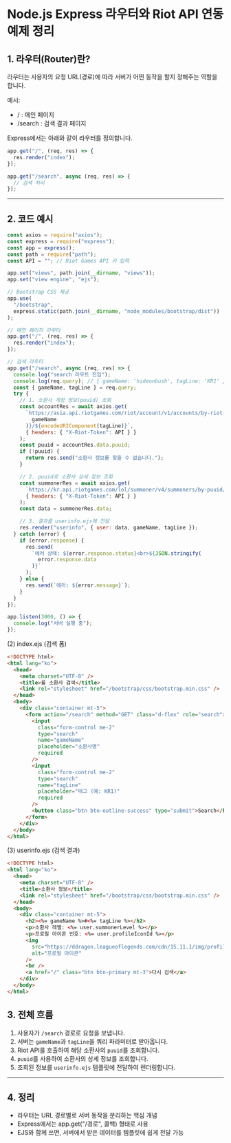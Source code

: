 # Node.js Express 라우터와 Riot API 연동 예제 정리

## 1. 라우터(Router)란?

라우터는 사용자의 요청 URL(경로)에 따라
서버가 어떤 동작을 할지 정해주는 역할을 합니다.

예시:

- / : 메인 페이지
- /search : 검색 결과 페이지

Express에서는 아래와 같이 라우터를 정의합니다.

```javascript
app.get("/", (req, res) => {
  res.render("index");
});

app.get("/search", async (req, res) => {
  // 검색 처리
});
```

---

## 2. 코드 예시

```javascript
const axios = require("axios");
const express = require("express");
const app = express();
const path = require("path");
const API = ""; // Riot Games API 키 입력

app.set("views", path.join(__dirname, "views"));
app.set("view engine", "ejs");

// Bootstrap CSS 제공
app.use(
  "/bootstrap",
  express.static(path.join(__dirname, "node_modules/bootstrap/dist"))
);

// 메인 페이지 라우터
app.get("/", (req, res) => {
  res.render("index");
});

// 검색 라우터
app.get("/search", async (req, res) => {
  console.log("search 라우트 진입");
  console.log(req.query); // { gameName: 'hideonbush', tagLine: 'KR1' }
  const { gameName, tagLine } = req.query;
  try {
    // 1. 소환사 계정 정보(puuid) 조회
    const accountRes = await axios.get(
      `https://asia.api.riotgames.com/riot/account/v1/accounts/by-riot-id/${encodeURIComponent(
        gameName
      )}/${encodeURIComponent(tagLine)}`,
      { headers: { "X-Riot-Token": API } }
    );
    const puuid = accountRes.data.puuid;
    if (!puuid) {
      return res.send("소환사 정보를 찾을 수 없습니다.");
    }

    // 2. puuid로 소환사 상세 정보 조회
    const summonerRes = await axios.get(
      `https://kr.api.riotgames.com/lol/summoner/v4/summoners/by-puuid/${puuid}`,
      { headers: { "X-Riot-Token": API } }
    );
    const data = summonerRes.data;

    // 3. 결과를 userinfo.ejs에 전달
    res.render("userinfo", { user: data, gameName, tagLine });
  } catch (error) {
    if (error.response) {
      res.send(
        `에러 상태: ${error.response.status}<br>${JSON.stringify(
          error.response.data
        )}`
      );
    } else {
      res.send(`에러: ${error.message}`);
    }
  }
});

app.listen(3000, () => {
  console.log("서버 실행 중");
});
```

(2) index.ejs (검색 폼)

```html
<!DOCTYPE html>
<html lang="ko">
  <head>
    <meta charset="UTF-8" />
    <title>롤 소환사 검색</title>
    <link rel="stylesheet" href="/bootstrap/css/bootstrap.min.css" />
  </head>
  <body>
    <div class="container mt-5">
      <form action="/search" method="GET" class="d-flex" role="search">
        <input
          class="form-control me-2"
          type="search"
          name="gameName"
          placeholder="소환사명"
          required
        />
        <input
          class="form-control me-2"
          type="search"
          name="tagLine"
          placeholder="태그 (예: KR1)"
          required
        />
        <button class="btn btn-outline-success" type="submit">Search</button>
      </form>
    </div>
  </body>
</html>
```

(3) userinfo.ejs (검색 결과)

```html
<!DOCTYPE html>
<html lang="ko">
  <head>
    <meta charset="UTF-8" />
    <title>소환사 정보</title>
    <link rel="stylesheet" href="/bootstrap/css/bootstrap.min.css" />
  </head>
  <body>
    <div class="container mt-5">
      <h2><%= gameName %>#<%= tagLine %></h2>
      <p>소환사 레벨: <%= user.summonerLevel %></p>
      <p>프로필 아이콘 번호: <%= user.profileIconId %></p>
      <img
        src="https://ddragon.leagueoflegends.com/cdn/15.11.1/img/profileicon/<%= user.profileIconId %>.png"
        alt="프로필 아이콘"
      />
      <br />
      <a href="/" class="btn btn-primary mt-3">다시 검색</a>
    </div>
  </body>
</html>
```

## 3. 전체 흐름

1. 사용자가 `/search` 경로로 요청을 보냅니다.
2. 서버는
   `gameName`과 `tagLine`을 쿼리 파라미터로 받아옵니다.
3. Riot API를 호출하여 해당
   소환사의 `puuid`를 조회합니다.
4. `puuid`를 사용하여 소환사의 상세 정보를
   조회합니다.
5. 조회된 정보를 `userinfo.ejs` 템플릿에 전달하여 렌더링합니다.

---

## 4. 정리

- 라우터는 URL 경로별로 서버 동작을 분리하는 핵심 개념
- Express에서는 app.get("/경로", 콜백) 형태로 사용
- EJS와 함께 쓰면, 서버에서 받은 데이터를 템플릿에 쉽게 전달 가능
